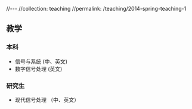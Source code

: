 //---
//collection: teaching
//permalink: /teaching/2014-spring-teaching-1
 



## 教学
### 本科
- 信号与系统 (中、英文)
- 数字信号处理 (英文)
### 研究生
- 现代信号处理 （中、英文）
